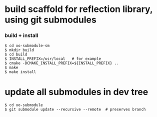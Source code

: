 # build scaffold for reflection library,  using git submodules

### build + install
```
$ cd xo-submodule-sm
$ mkdir build
$ cd build
$ INSTALL_PREFIX=/usr/local   # for example
$ cmake -DCMAKE_INSTALL_PREFIX=${INSTALL_PREFIX} ..
$ make
$ make install
```

# update all submodules in dev tree
```
$ cd xo-submodule
$ git submodule update --recursive --remote  # preserves branch
```
